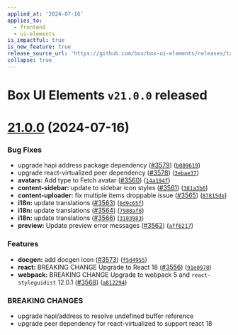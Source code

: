 ```yaml
---
applied_at: '2024-07-16'
applies_to:
  - frontend
  - ui-elements
is_impactful: true
is_new_feature: true
release_source_url: 'https://github.com/box/box-ui-elements/releases/tag/v21.0.0'
collapse: true
---
```


# Box UI Elements `v21.0.0` released

# [21.0.0][1] (2024-07-16)

### Bug Fixes

* upgrade hapi address package dependency ([#3579][2]) ([`b089619`][3])
* upgrade react-virtualized peer dependency ([#3578][4]) ([`3ebae37`][5])
* **avatars:** Add type to Fetch avatar ([#3560][6]) ([`14a194f`][7])
* **content-sidebar:** update to sidebar icon styles ([#3561][8]) ([`381a3b6`][9])
* **content-uploader:** fix multiple items droppable issue ([#3565][10]) ([`87815de`][11])
* **i18n:** update translations ([#3563][12]) ([`6d9c65f`][13])
* **i18n:** update translations ([#3564][14]) ([`7988af8`][15])
* **i18n:** update translations ([#3566][16]) ([`3103983`][17])
* **preview:** Update preview error messages ([#3562][18]) ([`aff6217`][19])

### Features

* **docgen:** add docgen icon ([#3573][20]) ([`f5d4955`][21])
* **react:** BREAKING CHANGE Upgrade to React 18 ([#3556][22]) ([`91e0978`][23])
* **webpack:** BREAKING CHANGE Upgrade to webpack 5 and `react-styleguidist` 12.0.1 ([#3568][24]) ([`a812294`][25])

### BREAKING CHANGES

* upgrade hapi/address to resolve undefined buffer reference
* upgrade peer dependency for react-virtualized to support react 18

[1]: https://github.com/box/box-ui-elements/compare/v20.0.0...v21.0.0

[2]: https://github.com/box/box-ui-elements/issues/3579

[3]: https://github.com/box/box-ui-elements/commit/b0896194b79263ab60b47363abfbb98258244a47

[4]: https://github.com/box/box-ui-elements/issues/3578

[5]: https://github.com/box/box-ui-elements/commit/3ebae376521ab8a4232005bae32e81c2b82da903

[6]: https://github.com/box/box-ui-elements/issues/3560

[7]: https://github.com/box/box-ui-elements/commit/14a194f449018932134cc5df741ecd36c774a321

[8]: https://github.com/box/box-ui-elements/issues/3561

[9]: https://github.com/box/box-ui-elements/commit/381a3b642b0148553c6f65cea159b0718271117a

[10]: https://github.com/box/box-ui-elements/issues/3565

[11]: https://github.com/box/box-ui-elements/commit/87815de94e8fb607f24a0e17750ffbaa2e713125

[12]: https://github.com/box/box-ui-elements/issues/3563

[13]: https://github.com/box/box-ui-elements/commit/6d9c65f0054d329a20a65ef814b9c0e867c9baf7

[14]: https://github.com/box/box-ui-elements/issues/3564

[15]: https://github.com/box/box-ui-elements/commit/7988af8eb56a8e6e5abf8bb07d53f3250b148cf5

[16]: https://github.com/box/box-ui-elements/issues/3566

[17]: https://github.com/box/box-ui-elements/commit/310398302abd67bb48dbf5317dc858f054b0cc16

[18]: https://github.com/box/box-ui-elements/issues/3562

[19]: https://github.com/box/box-ui-elements/commit/aff6217671d25015d314813295b871facfb8a9cc

[20]: https://github.com/box/box-ui-elements/issues/3573

[21]: https://github.com/box/box-ui-elements/commit/f5d49554683c965335366ba0f7f34771cec4d4d4

[22]: https://github.com/box/box-ui-elements/issues/3556

[23]: https://github.com/box/box-ui-elements/commit/91e09787c545194ef61cb057e74df7dfd111728b

[24]: https://github.com/box/box-ui-elements/issues/3568

[25]: https://github.com/box/box-ui-elements/commit/a81229420c1a133145c9899efe908a080f59bd9f
